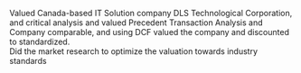 Valued Canada-based IT Solution company DLS Technological Corporation, and critical analysis and 
valued Precedent Transaction Analysis and Company comparable, and using DCF valued the company and discounted to standardized.  
Did the market research to optimize the valuation towards industry standards
